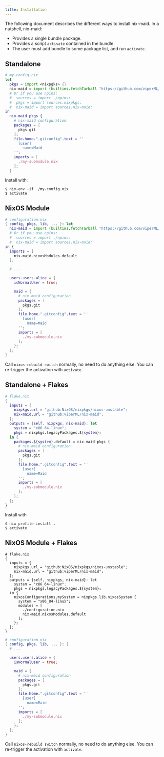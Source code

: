```yaml
---
title: Installation
---
```


The following document describes the different ways to install nix-maid. In a nutshell, nix-maid:

- Provides a single bundle package.
- Provides a script `activate` contained in the bundle.
- The user must add bundle to some package list, and run `activate`.



## Standalone

```nix
# my-config.nix
let
  pkgs = import <nixpgks> {}
  nix-maid = import (builtins.fetchTarball "https://github.com/viperML/nix-maid/archive/refs/heads/master.tar.gz") {
  # Or if you use npins:
  #  sources = import ./npins;
  #  pkgs = import sources.nixpkgs;
  #  nix-maid = import sources.nix-maid;
in
  nix-maid pkgs {
    # nix-maid configuration
    packages = [
      pkgs.git
    ];
    file.home.".gitconfig".text = ''
      [user]
        name=Maid
    '';
    imports = [
      ./my-submodule.nix
    ];
  }
```

Install with:

```
$ nix-env -if ./my-config.nix
$ activate
```


## NixOS Module

```nix
# configuration.nix
{ config, pkgs, lib, ... }: let
  nix-maid = import (builtins.fetchTarball "https://github.com/viperML/nix-maid/archive/refs/heads/master.tar.gz") {
  # Or if you use npins:
  #  sources = import ./npins;
  #  nix-maid = import sources.nix-maid;
in {
  imports = [
    nix-maid.nixosModules.default
  ];

  # ...

  users.users.alice = {
    isNormalUser = true;

    maid = {
      # nix-maid configuration
      packages = [
        pkgs.git
      ];
      file.home.".gitconfig".text = ''
        [user]
          name=Maid
      '';
      imports = [
        ./my-submodule.nix
      ];
    };
  };
}
```

Call `nixos-rebuild switch` normally, no need to do anything else. You can re-trigger the activation with `activate`.


## Standalone + Flakes

```nix
# flake.nix
{
  inputs = {
    nixpkgs.url = "github:NixOS/nixpkgs/nixos-unstable";
    nix-maid.url = "github:viperML/nix-maid";
  };
  outputs = {self, nixpkgs, nix-maid}: let
    system = "x86_64-linux";
    pkgs = nixpkgs.legacyPackages.${system};
  in {
    packages.${system}.default = nix-maid pkgs {
      # nix-maid configuration
      packages = [
        pkgs.git
      ];
      file.home.".gitconfig".text = ''
        [user]
          name=Maid
      '';
      imports = [
        ./my-submodule.nix
      ];
    };
  };
}
```

Install with

```
$ nix profile install .
$ activate
```

## NixOS Module + Flakes

```nix{5,15}
# flake.nix
{
  inputs = {
    nixpkgs.url = "github:NixOS/nixpkgs/nixos-unstable";
    nix-maid.url = "github:viperML/nix-maid";
  };
  outputs = {self, nixpkgs, nix-maid}: let
    system = "x86_64-linux";
    pkgs = nixpkgs.legacyPackages.${system};
  in {
    nixosConfigurations.mySystem = nixpkgs.lib.nixosSystem {
      system = "x86_84-linux";
      modules = [
        ./configuration.nix
        nix-maid.nixosModules.default
      ];
    };
  };
}
```

```nix
# configuration.nix
{ config, pkgs, lib, ... }: {
  # ...

  users.users.alice = {
    isNormalUser = true;

    maid = {
      # nix-maid configuration
      packages = [
        pkgs.git
      ];
      file.home.".gitconfig".text = ''
        [user]
          name=Maid
      '';
      imports = [
        ./my-submodule.nix
      ];
    };
  };
}
```

Call `nixos-rebuild switch` normally, no need to do anything else. You can re-trigger the activation with `activate`.
